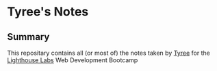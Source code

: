 # Tyree's Notes
## Summary
This repositary contains all (or most of) the notes taken by [Tyree](https://github.com/TyreeWebber) for the [Lighthouse Labs](https://www.lighthouselabs.ca/en) Web Development Bootcamp

<!--
# This is an H1 header (largest)
## This is an H2 header
### This is an H3 header
#### This is an H4 header
##### This is an H5 header
###### This is an H6 header (smallest)
-->
